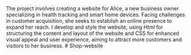 The project involves creating a website for Alice, a new business owner specializing in health tracking and smart home devices. Facing challenges in customer acquisition, she seeks to establish an online presence to expand her reach. I develop and style the website, using Html for structuring the content and layout of the website and CSS for enhanced visual appeal and user experience, aiming to attract more customers and visitors to her business. # Shop-website
